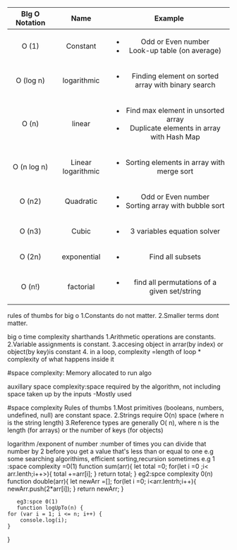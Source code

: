 |BIg O Notation |  Name  |Example |
|:--:|:--:|:--:|
| O (1) |Constant |<ul><li>Odd or Even number</li> <li>Look-up table (on average)</li></ul> |
| O (log n) |logarithmic |<ul> <li> Finding element on sorted array with binary search</li></ul> |
| O (n) |linear  |<ul><li>Find max element in unsorted array</li> <li>Duplicate elements in array with Hash Map</li></ul> |
| O (n log n) |Linear logarithmic |<ul><li> Sorting elements in array with merge sort</li> </ul> |
| O (n2) |Quadratic |<ul><li>Odd or Even number</li> <li>Sorting array with bubble sort</li></ul> |
| O (n3) |Cubic |<ul><li>3 variables equation solver</li></ul> |
| O (2n) |exponential |<ul><li> Find all subsets</li></ul> |
| O (n!) |factorial |<ul><li>find all permutations of a given set/string</li></ul> |

rules of thumbs for big o
 1.Constants do not matter.
 2.Smaller terms dont matter.
 
 big o  time complexity sharthands 
 1.Arithmetic operations are constants.
 2.Variable assignments is constant.
3.accesing object in arrar(by index) or object(by key)is constant
4. in a loop,  complexity =length of loop * complexity of what happens inside it

#space complexity:
Memory allocated to run algo

auxillary space complexity:space required by the algorithm, not including space taken up by the inputs
-Mostly used

#space complexity Rules of thumbs
1.Most primitives (booleans, numbers, undefined, null) are constant space.
2.Strings require O(n) space (where n is the string length)
3.Reference types are generally O( n), where n is the length (for arrays) or the number of keys (for objects)

logarithm /exponent of number :number of times you can divide that number by 2 before you get a value that's less than or equal to one
        e.g some searching algorithims, efficient sorting,recursion sometimes
       e.g 1 :space complexity =0(1)
       function sum(arr){
           let total =0;
           for(let i =0 ;i< arr.lenth;i++>){
               total +=arr[i];
           }
           return total;
       } 
       eg2:spce complexity 0(n)
       function double(arr){
           let newArr =[];
           for(let i =0; i<arr.lentrh;i++){
               newArr.push(2*arr[i]);
           }
           return newArr;
       }

       eg3:spce 0(1)
       function logUpTo(n) {
    for (var i = 1; i <= n; i++) {
        console.log(i);
    }
}